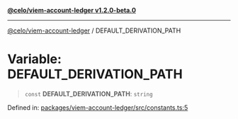 [**@celo/viem-account-ledger v1.2.0-beta.0**](../README.md)

***

[@celo/viem-account-ledger](../globals.md) / DEFAULT\_DERIVATION\_PATH

# Variable: DEFAULT\_DERIVATION\_PATH

> `const` **DEFAULT\_DERIVATION\_PATH**: `string`

Defined in: [packages/viem-account-ledger/src/constants.ts:5](https://github.com/celo-org/developer-tooling/blob/master/packages/viem-account-ledger/src/constants.ts#L5)
